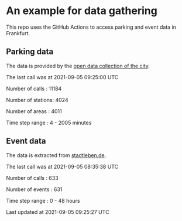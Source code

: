 # An example for data gathering

This repo uses the GitHub Actions to access parking and event data in Frankfurt.

## Parking data
The data is provided by the [open data collection of the city](https://www.offenedaten.frankfurt.de/).

The last call was at 2021-09-05 09:25:00 UTC

Number of calls   : 11184

Number of stations:  4024

Number of areas   :  4011

Time step range   :     4 -  2005 minutes


## Event data
The data is extracted from [stadtleben.de](https://stadtleben.de/frankfurt/).

The last call was at 2021-09-05 08:35:38 UTC

Number of calls   : 633

Number of events  : 631

Time step range   :   0 -  48 hours


Last updated at 2021-09-05 09:25:27 UTC
